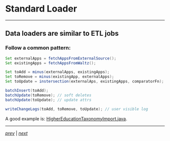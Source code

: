 # Standard Loader  

----

## Data loaders are similar to ETL jobs
### Follow a common pattern:

```java
Set externalApps = fetchAppsFromExternalSource();
Set existingApps = fetchAppsFromWaltz();

Set toAdd = minus(externalApps, existingApps);
Set toRemove = minus(existingApp, externalApps);
Set toUpdate = instersection(externalAps, existingApps, comparatorFn);

batchInsert(toAdd);
batchUpdate(toRemove); // soft deletes
batchUpdate(toUpdate); // update attrs

writeChangeLogs(toAdd, toRemove, toUpdate); // user visible log
```

A good example is: [HigherEducationTaxonomyImport.java](https://github.com/finos/waltz/blob/master/waltz-jobs/src/main/java/com/khartec/waltz/jobs/example/HigherEducationTaxonomyImport.java).



----

_[prev](50_setup.md)_ |
_[next](70_use_cases.md)_

